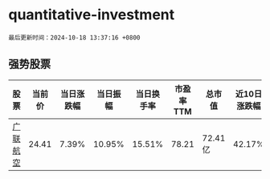 # quantitative-investment

`最后更新时间：2024-10-18 13:37:16 +0800`

## 强势股票

|股票|当前价|当日涨跌幅|当日振幅|当日换手率|市盈率TTM|总市值|近10日涨跌幅|
|----|----|----|----|----|----|----|----|
|[广联航空](https://xueqiu.com/S/SZ300900)|24.41|7.39%|10.95%|15.51%|78.21|72.41亿|42.17%|

